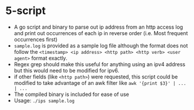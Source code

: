# 5-script

* A go script and binary to parse out ip address from an http access log and print out occurrences of each ip in reverse order (i.e. Most frequent occurrences first)
* `sample.log` is provided as a sample log file although the format does not follow the `<timestamp> <ip address> <http path> <http verb> <user agent>` format exactly.
* Regex grep should make this useful for anything using an ipv4 address but this would need to be modified for ipv6.
* if other fields (like `<http path>`) were requested, this script could be modified to take advantage of an awk filter like `awk '{print $3}' | ... | ...`
* The compiled binary is included for ease of use
* Usage: `./ips sample.log`
